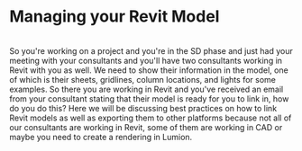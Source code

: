 # Managing your Revit Model
<br> 
So you're working on a project and you're in the SD phase and just had your meeting with your consultants and you'll have two consultants working in Revit with you as well. We need to show their information in the model, one of which is their sheets, gridlines, column locations, and lights for some examples. So there you are working in Revit and you've received an email from your consultant stating that their model is ready for you to link in, how do you do this? Here we will be discussing best practices on how to link Revit models as well as exporting them to other platforms because not all of our consultants are working in Revit, some of them are working in CAD or maybe you need to create a rendering in Lumion.  
